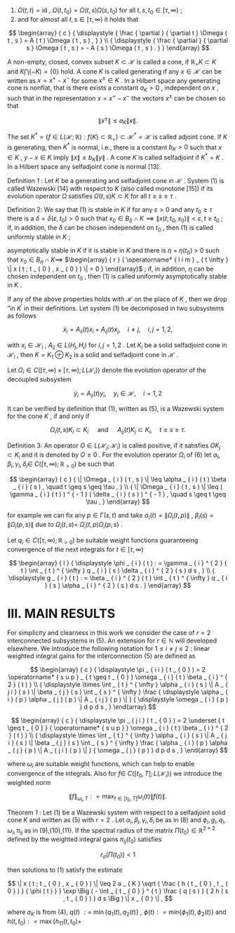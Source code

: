 1) $\Omega ( t , t ) = \mathrm { i d }$ , $\Omega ( t , t _ { 0 } ) = \Omega ( t , s ) \Omega ( s , t _ { 0 } )$ for all $t , s , t _ { 0 } \in [ \tau , \infty )$ ;   
2) and for almost all $t , s \in [ \tau , \infty )$ it holds that  

$$
\begin{array} { c } { \displaystyle { \frac { \partial } { \partial t } \Omega ( t , s ) = A ( t ) \Omega ( t , s ) , } } \\ { \displaystyle { \frac { \partial } { \partial s } \Omega ( t , s ) = - A ( s ) \Omega ( t , s ) . } } \end{array}
$$  

A non-empty, closed, convex subset $K \subset { \mathcal { H } }$ is called a cone, if $\mathbb { R } _ { + } K \subset K$ and $K \bigcap ( - K ) = \{ 0 \}$ hold. A cone $K$ is called generating if any $x \in \mathcal { H }$ can be written as $x = x ^ { + } - x ^ { - }$ for some $x ^ { \pm } \in K$ . In a Hilbert space any generating cone is nonflat, that is there exists a constant $a _ { K } > 0$ , independent on $x$ , such that in the representation $x = x ^ { + } - x ^ { - }$ the vectors $x ^ { \pm }$ can be chosen so that  

$$
\| x ^ { \pm } \| \leq a _ { K } \| x \| .
$$  

The set $K ^ { \ast } = \{ f \in L ( \mathcal { H } ; \mathbb { R } ) : f ( K ) \subset \mathbb { R } _ { + } \} \subset \mathcal { H } ^ { \ast } = \mathcal { H }$ is called adjoint cone. If $K$ is generating, then $K ^ { * }$ is normal, i.e., there is a constant $b _ { K } > 0$ such that $x \in K$ , $y - x \in K$ imply $\| x \| \leq b _ { K } \| y \|$ . A cone $K$ is called selfadjoint if $K ^ { * } = K$ . In a Hilbert space any selfadjoint cone is normal [13].  

Definition $\boldsymbol { { \mathit { 1 } } }$ : Let $K$ be a generating and selfadjoint cone in $\mathcal { H }$ . System (1) is called Wazewski [14] with respect to $K$ (also called monotone [15]) if its evolution operator $\Omega$ satisfies $\Omega ( t , s ) K \subset K$ for all $t \geq s \geq \tau$ .  

Definition 2: We say that (1) is stable in $K$ if for any $\varepsilon > 0$ and any $t _ { 0 } \geq \tau$ there is a $\delta = \delta ( \varepsilon , t _ { 0 } ) > 0$ such that $x _ { 0 } \in B _ { \delta } \cap K \implies \lVert x ( t ; t _ { 0 } , x _ { 0 } ) \rVert < \varepsilon , t \geq t _ { 0 }$ ; if, in addition, the $\delta$ can be chosen independent on $t _ { 0 }$ , then (1) is called uniformly stable in $K$ ;  

asymptotically stable in $K$ if it is stable in $K$ and there is $\eta ~ = ~ \eta ( t _ { 0 } ) ~ > ~ 0$ such that $x _ { 0 } \in B _ { \eta } \cap K \implies$ $\begin{array} { r } { \operatorname* { l i m } _ { t  \infty } \| x ( t ; t _ { 0 } , x _ { 0 } ) \| = 0 } \end{array}$ ; if, in addition, $\eta$ can be chosen independent on $t _ { 0 }$ , then (1) is called uniformly asymptotically stable in $K$ .  

If any of the above properties holds with $\mathcal { H }$ on the place of $K$ , then we drop ”in $K ^ { \prime }$ in their definitions. Let system (1) be decomposed in two subsystems as follows  

$$
\dot { x } _ { i } = A _ { i i } ( t ) x _ { i } + A _ { i j } ( t ) x _ { j } , \quad i \neq j , \quad i , j = 1 , 2 ,
$$  

with $x _ { i } \in \mathcal { H } _ { i }$ , $A _ { i j } \in L ( H _ { j } , H _ { i } )$ for $i , j = 1 , 2$ . Let $K _ { i }$ be a solid selfadjoint cone in $\mathcal { H } _ { i }$ , then $K = K _ { 1 } \oplus K _ { 2 }$ is a solid and selfadjoint cone in $\mathcal { H }$ .  

Let $\Omega _ { i } \in C ( [ \tau , \infty ) \times [ \tau , \infty ) ; L ( \mathcal { H } _ { i } ) )$ denote the evolution operator of the decoupled subsystem  

$$
\dot { y } _ { i } = A _ { i i } ( t ) y _ { i } , \quad y _ { i } \in \mathcal { H } , \quad i = 1 , 2
$$  

It can be verified by definition that (1), written as (5), is a Wazewski system for the cone $K$ , if and only if  

$$
\Omega _ { i } ( t , s ) K _ { i } \subset K _ { i } \quad \mathrm { ~ a n d ~ } \quad A _ { i j } ( t ) K _ { j } \subset K _ { i } , \quad t \geq s \geq \tau .
$$  

Definition 3: An operator $O \in L ( \mathcal { H } _ { j } ; \mathcal { H } _ { i } )$ is called positive, if it satisfies $O K _ { j } \subset K _ { i }$ and it is denoted by $O \geq 0$ . For the evolution operator $\Omega _ { i }$ of (6) let $\alpha _ { i } , \beta _ { i } , \gamma _ { i } , \delta _ { i } \in$ $C ( [ \tau , \infty ) ; \mathbb { R } _ { > 0 } )$ be such that  

$$
\begin{array} { c } { \| \Omega _ { i } ( t , s ) \| \leq \alpha _ { i } ( t ) \beta _ { i } ( s ) , \quad t \geq s \geq \tau , } \\ { \| \Omega _ { i } ( t , s ) \| \leq ( \gamma _ { i } ( t ) ) ^ { - 1 } ( \delta _ { i } ( s ) ) ^ { - 1 } , \quad s \geq t \geq \tau , } \end{array}
$$  

for example we can fix any $p \in \mathsf { \Gamma } ( s , t )$ and take $\alpha _ { i } ( t ) = \| \Omega _ { i } ( t , p ) \|$ , $\beta _ { i } ( s ) = \| \Omega _ { i } ( p , s ) \|$ due to $\Omega _ { i } ( t , s ) =$ $\Omega _ { i } ( t , p ) \Omega _ { i } ( p , s )$ .  

Let $q _ { i } \in C \big ( [ \tau , \infty ) ; \mathbb { R } _ { > 0 } \big )$ be suitable weight functions guaranteeing convergence of the next integrals for $t \in [ \tau , \infty )$  

$$
\begin{array} { l } { \displaystyle \phi _ { i } ( t ) : = \gamma _ { i } ^ { 2 } ( t ) \int _ { t } ^ { \infty } q _ { i } ( s ) \delta _ { i } ^ { 2 } ( s ) d s , } \\ { \displaystyle g _ { i } ( t ) : = \beta _ { i } ^ { 2 } ( t ) \int _ { t } ^ { \infty } q _ { i } ( s ) \alpha _ { i } ^ { 2 } ( s ) d s . } \end{array}
$$  

# III. MAIN RESULTS  

For simplicity and clearness in this work we consider the case of $r = 2$ interconnected subsystems in (5). An extension for $r \in \mathbb { N }$ will developed elsewhere. We introduce the following notation for $1 \leq i \neq j \leq 2$ : linear weighted integral gains for the interconnection (5) are defined as  

$$
\begin{array} { c } { \displaystyle \pi _ { i i } ( t _ { 0 } ) = 2 \operatorname* { s u p } _ { t \geq t _ { 0 } } \omega _ { i } ( t ) \beta _ { i } ^ { 2 } ( t ) } \\ { \displaystyle \times \int _ { t } ^ { \infty } \alpha _ { i } ( s ) \| A _ { j i } ( s ) \| \beta _ { j } ( s ) \int _ { s } ^ { \infty } \frac { \displaystyle \alpha _ { i } ( p ) \alpha _ { j } ( p ) \| A _ { i j } ( p ) \| } { \displaystyle \omega _ { i } ( p ) } d p d s , } \end{array}
$$  

$$
\begin{array} { c } { \displaystyle \pi _ { j i } ( t _ { 0 } ) = 2 \underset { t \geq t _ { 0 } } { \operatorname* { s u p } } \omega _ { i } ( t ) \beta _ { i } ^ { 2 } ( t ) } \\ { \displaystyle \times \int _ { t } ^ { \infty } \alpha _ { i } ( s ) \| A _ { j i } ( s ) \| \beta _ { j } ( s ) \int _ { s } ^ { \infty } \frac { \alpha _ { i } ( p ) \alpha _ { j } ( p ) \| A _ { j i } ( p ) \| } { \omega _ { j } ( p ) } d p d s , } \end{array}
$$  

where $\omega _ { i }$ are suitable weight functions, which can help to enable convergence of the integrals. Also for $f \in$ $C ( [ t _ { 0 } , T ] ; L ( \mathcal { H } _ { i } ) )$ we introduce the weighted norm  

$$
\| f \| _ { \omega _ { i } , T } : = \operatorname* { m a x } _ { t \in [ t _ { 0 } , T ] } \omega _ { i } ( t ) \| f ( t ) \| .
$$  

Theorem $\boldsymbol { { \mathit { 1 } } }$ : Let (1) be a Wazewski system with respect to a selfadjoint solid cone $K$ and written as (5) with $r = 2$ . Let $\alpha _ { i } , \beta _ { i } , \gamma _ { i } , \delta _ { i }$ be as in (8) and $\phi _ { i } , g _ { i } , q _ { i } , \omega _ { i } , \pi _ { i j }$ as in (9),(10),(11). If the spectral radius of the matrix $\Pi ( t _ { 0 } ) \in \mathbb { R } ^ { 2 \times 2 }$ defined by the weighted integral gains $\pi _ { i j } ( t _ { 0 } )$ satisfies  

$$
r _ { \sigma } ( \Pi ( t _ { 0 } ) ) < 1
$$  

then solutions to (1) satisfy the estimate  

$$
\| x ( t ; t _ { 0 } , x _ { 0 } ) \| \leq 2 a _ { K } \sqrt { \frac { h ( t _ { 0 } , t _ { 0 } ) } { \phi ( t ) } } \exp \Big ( - \int _ { t _ { 0 } } ^ { t } \frac { q ( s ) } { 2 h ( s , t _ { 0 } ) } d s \Big ) \| x _ { 0 } \| ,
$$  

where $a _ { K }$ is from (4), $q ( t ) \ : = \ \operatorname* { m i n } \{ q _ { 1 } ( t ) , q _ { 2 } ( t ) \}$ , $\phi ( t ) : = \mathrm { m i n } \{ \phi _ { 1 } ( t ) , \phi _ { 2 } ( t ) \}$ and $h ( t , t _ { 0 } ) : = \operatorname* { m a x } \{ h _ { 1 1 } ( t , t _ { 0 } ) +$  